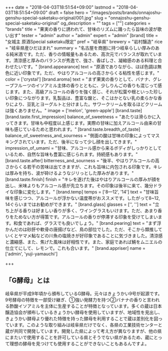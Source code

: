 +++
date = "2018-04-03T18:51:54+09:00"
lastmod = "2018-04-03T18:51:54+09:00"
draft = false
hero = "/images/posts/brands/onnajoshu-genshu-special-saketaku-original/001.jpg"
slug = "onnajoshu-genshu-special-saketaku-original"
og_description = ""
tags = [""]
categories = "brands"
title = "果実の香りに誘われて、甘味のリズムに踊ったら旨味の波が歌い出す"
tester = "admin"
author = "admin"
expert = "admin"
[brand]
  title = "女城主 原酒Special saketaku限定"
  pref = "岐阜県"
  brewery = "岩村醸造"
  rice = "岐阜県産ひだほまれ"
  summary = "名古屋を商圏に持つ岐阜らしい厚みのある純米酒です。ただ、香りの情報量もあるため、高次元でバランスが取れています。清涼感と厚みのバランスが秀逸で、強さ、香ばしさ、凝縮感のある料理と合わせたいです。"
  [brand.appearance]
    text = "原酒でありながら、ほぼ色調は無色に近い印象です。ただ、やはりアルコールの高さからくる粘性を感じます。"
    color = ['crystal']
  [brand.aroma]
    text = "まず果実の香りとして、バナナ、グレープフルーツのイソアミル主体の香りとともに、少しりんごの香りも混じって感じます。また、高級アルコールの香りを強く感じ、それが松葉や根といった珍しい印象につながります。乳製品は、豊富な酸と、そこはかとない乳の柔らかな香りにより、豆乳とヨーグルトと分けました。サワークリームを取るほどクリームは強くありません。"
    image = ['melon', 'green-apple']
  [brand.taste]
    [brand.taste.first_impression]
      balance_of_sweetness = "あたりは滑らかに入ってきます。甘味も中程度以上感じます。実際の甘味に加えアルコール由来の甘味も感じているためと思われます。"
    [brand.taste.breadth_of_taste]
      balance_of_sweetness_and_sourness = "側面の酸は甘味の印象によってマスキングされています。ただ、後半になって少し顔を出してきます。"
      impression_of_umami = "甘味、アルコール感から来るボディがしっかりとしているため、自然な旨味も豊富に感じられます。持続感もあります。"
    [brand.taste.after]
      bitterness_and_sourness = "後半、やはりアルコールの高さからくる若干の苦味は出てきますが、これも旨味に内包される印象です。キレは厚みを持ち、波が砕けるようなジリっとした厚みがあります。"
    [brand.taste.finish]
      finish = "キレを遂げた後はやはりアルコールの厚みが顔を出し、米味よりもアルコール感が先立ちます。その印象は後半に来て、幾分ドライな印象に変化します。"
  [brand.temp]
    temps = ['8—12', '14']
    text = "甘味旨味を感じつつ、アルコールが浮かない温度帯がおススメです。したがって8~12, 14ぐらいまではお勧めができます。"
  [brand.glass]
    glasses = ['', '']
    text = "立ち上がる香りは好ましい香りが多く、ワイングラスもいけます。ただ、あまり香りをためない方が得策です。アルコールの香りが停滞する印象を受けてしまいます。和食であれば、グラスでも良いでしょう。"
  [brand.pearing]
    text = "まず浮かんだのは砂肝や軟骨の唐揚げなど、鳥の部位でした。ただ、そこから類推していくとヤマメ鮎などの川魚の塩焼きが好印象であることに気づきました。清涼感と濃縮感、また、焦げた風味は好相性です。また、家庭であれば鯖をムニエルの仕立てにして、レモンで。これも合います。"
  [brand.appriser]
    name = ['admin', 'yuji-yamauchi']

+++

## 「G酵母」とは

岐阜県が平成9年頃から頒布しているG酵母。元々はきょうかい9号が起源です。9号酵母の特徴を一部受け継ぎ、①強い発酵力を持つ②バナナの香りと言われる酢酸イソアミルを主体に生産することが特徴となっています。多くの蔵は日本醸造協会が頒布しているきょうかい酵母を使用していますが、地域性を見出し、きょうかい酵母より優れた特徴を持った酵母を利用することで蔵は差別化を図っています。このような取り組みは岐阜県だけでなく、各県の工業技術センターと蔵が共同で開発しています。開発した県によって考え方が異なりますが、他の県にまたいで使用することを許可している県とそうでない県があるため、蔵にとって理想の酵母を見つけても使用することができないこともあるんですよ。
